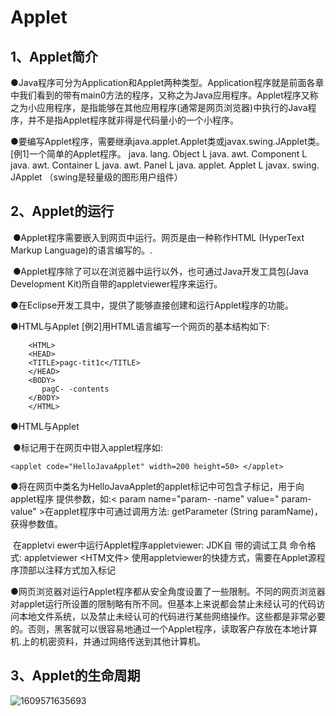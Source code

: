 <!--
 * @Author: Yimning
 * @Date: 2021-01-15 12:24:52
 * @LastEditTime: 2021-02-14 20:53:08
 * @LastEditors: Please set LastEditors
 * @Description: In User Settings Edit  
 * @FilePath: \undefinedc:\Users\Yimning\Desktop\JAVA\Java Applet.md
-->

# Applet  

## 1、Applet简介

​	●Java程序可分为Application和Applet两种类型。Application程序就是前面各章中我们看到的带有main0方法的程序，又称之为Java应用程序。Applet程序又称之为小应用程序，是指能够在其他应用程序(通常是网页浏览器)中执行的Java程序，并不是指Applet程序就非得是代码量小的一个小程序。

  ●要编写Applet程序，需要继承java.applet.Applet类或javax.swing.JApplet类。
[例1]一个简单的Applet程序。
		java. lang. Object
			L java. awt. Component
				L java. awt. Container
					L java. awt. Panel
						L java. applet. Applet
							L javax. swing. JApplet （swing是轻量级的图形用户组件） 

## 2、Applet的运行

​	●Applet程序需要嵌入到网页中运行。网页是由一种称作HTML (HyperText Markup Language)的语言编写的。.

​	●Applet程序除了可以在浏览器中运行以外，也可通过Java开发工具包(Java Development Kit)所自带的appletviewer程序来运行。

●在Eclipse开发工具中，提供了能够直接创建和运行Applet程序的功能。

●HTML与Applet
[例2]用HTML语言编写一个网页的基本结构如下:

```
    <HTML>
    <HEAD>
    <TITLE>pagc-tit1c</TITLE>
    </HEAD>
    <BODY>
       pagC- -contents
    </B0DY>
    </HTML>
``` 
●HTML与Applet 	

​	●<applet>标记用于在网页中钳入applet程序如:

```
<applet code="HelloJavaApplet" width=200 height=50> </applet>
```

​	●将在网页中类名为HelloJavaApplet的applet<applet>标记中可包含子标记<param>，用于向applet程序
提供参数，如:< param name="param- -name" value=" param-value" >在applet程序中可通过调用方法: getParameter (String paramName)，获得参数值。

​	在appletvi ewer中运行Applet程序appletviewer: JDK自 带的调试工具
​	命令格式: appletviewer <HTM文件>
​	使用appletviewer的快捷方式，需要在Applet源程序顶部以注释方式加入<applet>标记

​	●网页浏览器对运行Applet程序都从安全角度设置了一些限制。不同的网页浏览器对applet运行所设置的限制略有所不同。但基本上来说都会禁止未经认可的代码访问本地文件系统，以及禁止未经认可的代码进行某些网络操作。这些都是非常必要的。否则，黑客就可以很容易地通过一个Applet程序，读取客户存放在本地计算机.上的机密资料，并通过网络传送到其他计算机。  
## 3、Applet的生命周期

![1609571635693](C:\Users\Yimning\AppData\Roaming\Typora\typora-user-images\1609571635693.png)